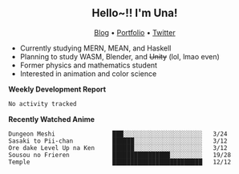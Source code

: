 <h2 align="center">
  Hello~!! I'm Una!
</h2>

<p align="center">
  <a href="https://anarchy.website/">Blog</a> &bull;
  <a href="https://una-ada.github.io/">Portfolio</a> &bull;
  <a href="https://twitter.com/xn__z7x">Twitter</a>
</p>

- Currently studying MERN, MEAN, and Haskell
- Planning to study WASM, Blender, and ~~Unity~~ (lol, lmao even)
- Former physics and mathematics student
- Interested in animation and color science

**Weekly Development Report**

<!--START_SECTION:waka-->

```txt
No activity tracked
```

<!--END_SECTION:waka-->

**Recently Watched Anime**

<!-- RECENT-ANIME:START -->

    Dungeon Meshi                ███░░░░░░░░░░░░░░░░░░░░░░   3/24
    Sasaki to Pii-chan           ██████░░░░░░░░░░░░░░░░░░░   3/12
    Ore dake Level Up na Ken     ██████░░░░░░░░░░░░░░░░░░░   3/12
    Sousou no Frieren            ████████████████░░░░░░░░░   19/28
    Temple                       █████████████████████████   12/12
<!-- RECENT-ANIME:END -->
